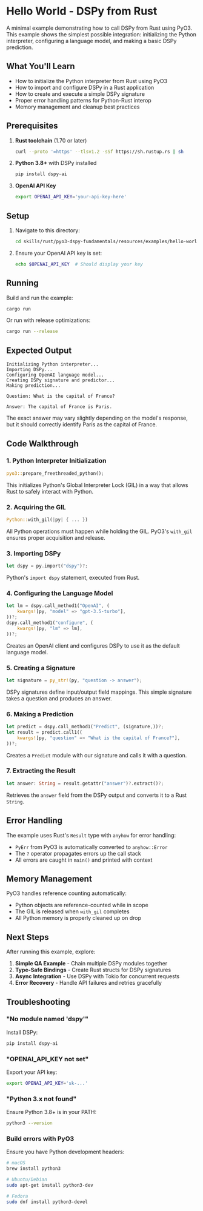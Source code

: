 # Hello World - DSPy from Rust

A minimal example demonstrating how to call DSPy from Rust using PyO3. This example shows the simplest possible integration: initializing the Python interpreter, configuring a language model, and making a basic DSPy prediction.

## What You'll Learn

- How to initialize the Python interpreter from Rust using PyO3
- How to import and configure DSPy in a Rust application
- How to create and execute a simple DSPy signature
- Proper error handling patterns for Python-Rust interop
- Memory management and cleanup best practices

## Prerequisites

1. **Rust toolchain** (1.70 or later)
   ```bash
   curl --proto '=https' --tlsv1.2 -sSf https://sh.rustup.rs | sh
   ```

2. **Python 3.8+** with DSPy installed
   ```bash
   pip install dspy-ai
   ```

3. **OpenAI API Key**
   ```bash
   export OPENAI_API_KEY='your-api-key-here'
   ```

## Setup

1. Navigate to this directory:
   ```bash
   cd skills/rust/pyo3-dspy-fundamentals/resources/examples/hello-world
   ```

2. Ensure your OpenAI API key is set:
   ```bash
   echo $OPENAI_API_KEY  # Should display your key
   ```

## Running

Build and run the example:

```bash
cargo run
```

Or run with release optimizations:

```bash
cargo run --release
```

## Expected Output

```
Initializing Python interpreter...
Importing DSPy...
Configuring OpenAI language model...
Creating DSPy signature and predictor...
Making prediction...

Question: What is the capital of France?

Answer: The capital of France is Paris.
```

The exact answer may vary slightly depending on the model's response, but it should correctly identify Paris as the capital of France.

## Code Walkthrough

### 1. Python Interpreter Initialization

```rust
pyo3::prepare_freethreaded_python();
```

This initializes Python's Global Interpreter Lock (GIL) in a way that allows Rust to safely interact with Python.

### 2. Acquiring the GIL

```rust
Python::with_gil(|py| { ... })
```

All Python operations must happen while holding the GIL. PyO3's `with_gil` ensures proper acquisition and release.

### 3. Importing DSPy

```rust
let dspy = py.import("dspy")?;
```

Python's `import dspy` statement, executed from Rust.

### 4. Configuring the Language Model

```rust
let lm = dspy.call_method1("OpenAI", (
    kwargs![py, "model" => "gpt-3.5-turbo"],
))?;
dspy.call_method1("configure", (
    kwargs![py, "lm" => lm],
))?;
```

Creates an OpenAI client and configures DSPy to use it as the default language model.

### 5. Creating a Signature

```rust
let signature = py_str!(py, "question -> answer");
```

DSPy signatures define input/output field mappings. This simple signature takes a question and produces an answer.

### 6. Making a Prediction

```rust
let predict = dspy.call_method1("Predict", (signature,))?;
let result = predict.call1((
    kwargs![py, "question" => "What is the capital of France?"],
))?;
```

Creates a `Predict` module with our signature and calls it with a question.

### 7. Extracting the Result

```rust
let answer: String = result.getattr("answer")?.extract()?;
```

Retrieves the `answer` field from the DSPy output and converts it to a Rust `String`.

## Error Handling

The example uses Rust's `Result` type with `anyhow` for error handling:

- `PyErr` from PyO3 is automatically converted to `anyhow::Error`
- The `?` operator propagates errors up the call stack
- All errors are caught in `main()` and printed with context

## Memory Management

PyO3 handles reference counting automatically:

- Python objects are reference-counted while in scope
- The GIL is released when `with_gil` completes
- All Python memory is properly cleaned up on drop

## Next Steps

After running this example, explore:

1. **Simple QA Example** - Chain multiple DSPy modules together
2. **Type-Safe Bindings** - Create Rust structs for DSPy signatures
3. **Async Integration** - Use DSPy with Tokio for concurrent requests
4. **Error Recovery** - Handle API failures and retries gracefully

## Troubleshooting

### "No module named 'dspy'"

Install DSPy:
```bash
pip install dspy-ai
```

### "OPENAI_API_KEY not set"

Export your API key:
```bash
export OPENAI_API_KEY='sk-...'
```

### "Python 3.x not found"

Ensure Python 3.8+ is in your PATH:
```bash
python3 --version
```

### Build errors with PyO3

Ensure you have Python development headers:
```bash
# macOS
brew install python3

# Ubuntu/Debian
sudo apt-get install python3-dev

# Fedora
sudo dnf install python3-devel
```

